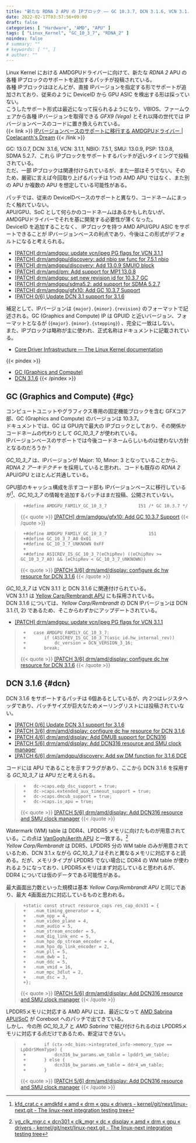 ```yaml
---
title: "新たな RDNA 2 APU の IPブロック ―― GC 10.3.7, DCN 3.1.6, VCN 3.1.1"
date: 2022-02-17T03:57:56+09:00
draft: false
categories: [ "Hardware", "AMD", "APU" ]
tags: [ "Linux_Kernel", "GC_10_3_7", "RDNA_2" ]
noindex: false
# summary: ""
# keywords: [ "", ]
# author: ""
---
```


Linux Kernel における AMDGPUドライバーに向けて、新たな *RDNA 2* APU の各種 IPブロックのサポートを追加するパッチが投稿されている。  
各種 IPブロックはほとんどが、直接 IPバージョンを指定する形でサポートが追加されており、従来のように DeviceID から GPU ASIC を検出する形は採っていない。  
こうしたサポート形式は最近になって採られるようになり、VBIOS、ファームウェアから各種 IPバージョンを取得できる *GFX9 (Vega)* とそれ以降の世代では IPバージョンベースのコードに置き換えられている。  
{{< link >}} [IPバージョンベースのサポートに移行する AMDGPUドライバー | Coelacanth's Dream](/posts/2022/01/31/amdgpu-ip-version/) {{< /link >}}

GC: 13.0.7, DCN: 3.1.6, VCN: 3.1.1, NBIO: 7.5.1, SMU: 13.0.9, PSP: 13.0.8, SDMA 5.2.7、これら IPブロックをサポートするパッチが近いタイミングで投稿されている。  
ただ、一部 IPブロックは関連付けられているが、また一部はそうでない。そのため、厳密に言えば今回取り上げるパッチは 1つの AMD APU ではなく、また別の APU か複数の APU を想定している可能性がある。  

パッチでは、従来の DeviceIDベースのサポートと異なり、コードネームにまったく触れていない。  
APU/GPU、SoC として何らかのコードネームはあるかもしれないが、AMDGPUドライバーでそれを基に開発する必要性が薄くなった。  
DeviceID を追加することなく、 IPブロックを持つ AMD APU/GPU ASIC をサポートできることが IPバージョンベースの利点であり、今後はこの形式がデフォルトになると考えられる。  

* [[PATCH] drm/amdgpu: update vcn/jpeg PG flags for VCN 3.1.1](https://lists.freedesktop.org/archives/amd-gfx/2022-February/075407.html)
* [[PATCH] drm/amdgpu/discovery: add nbio sw func for 7.5.1 nbio](https://lists.freedesktop.org/archives/amd-gfx/2022-February/075329.html)
* [[PATCH] drm/amdgpu/discovery: Add 13.0.9 SMUIO block](https://lists.freedesktop.org/archives/amd-gfx/2022-February/075330.html)
* [[PATCH] drm/amd/pm: Add support for MP1 13.0.8](https://lists.freedesktop.org/archives/amd-gfx/2022-February/075431.html)
* [[PATCH] drm/amdgpu: set new revision id for 10.3.7 GC](https://lists.freedesktop.org/archives/amd-gfx/2022-February/075332.html)
* [[PATCH] drm/amdgpu/sdma5.2: add support for SDMA 5.2.7](https://lists.freedesktop.org/archives/amd-gfx/2022-February/075432.html)
* [[PATCH] drm/amdgpu/gfx10: Add GC 10.3.7 Support](https://lists.freedesktop.org/archives/amd-gfx/2022-February/075433.html)
* [[PATCH 0/6] Update DCN 3.1 support for 3.1.6](https://lists.freedesktop.org/archives/amd-gfx/2022-February/075449.html)

補足として、IPバージョンは `{major}.{minor}.{revision}` のフォーマットで記述される。GC (Graphics and Compute) IP は GPUID と近いバージョン、フォーマットとなるが (`{major}.{minor}.{stepping}`) 、完全に一致はしない。  
また、IPブロックは略称が主に使われ、正式名称はドキュメントに記載されている。  

* [Core Driver Infrastructure — The Linux Kernel documentation](https://www.kernel.org/doc/html/latest/gpu/amdgpu/driver-core.html)

{{< pindex >}}
 * [GC (Graphics and Compute)](#gc)
 * [DCN 3.1.6](#dcn)
{{< /pindex >}}

## GC (Graphics and Compute) {#gc}
コンピュートユニットやグラフィクス専用の固定機能ブロックを含む GFXコア部、GC (Graphics and Compute) のバージョンは 10.3.7。  
ドキュメントでは、GC は GPU内で最大の IPブロックとしており、その関係かコードネームの代わりとして *GC_10_3_7* が使われている。  
IPバージョンベースのサポートでは今後コードネームらしいものは使わない方針となるのだろうか？  

*GC_10_3_7* は、IPバージョンが Major: 10, Minor: 3 となっていることから、*RDNA 2 アーキテクチャ* を採用していると思われ、コードも既存の *RDNA 2* APU/GPU とほとんど共通している。  

GPU部のキャッシュ構成を示すコード部も IPバージョンベースに移行しているが[^cache-ip-base]、*GC_10_3_7* の情報を追加するパッチはまだ投稿、公開されていない。  

[^cache-ip-base]: [kfd_crat.c « amdkfd « amd « drm « gpu « drivers - kernel/git/next/linux-next.git - The linux-next integration testing tree](https://git.kernel.org/pub/scm/linux/kernel/git/next/linux-next.git/tree/drivers/gpu/drm/amd/amdkfd/kfd_crat.c?h=next-20220216#n1383)

 > 		+#define AMDGPU_FAMILY_GC_10_3_7			151 /* GC 10.3.7 */
 >
 > {{< quote >}} [[PATCH] drm/amdgpu/gfx10: Add GC 10.3.7 Support](https://lists.freedesktop.org/archives/amd-gfx/2022-February/075433.html) {{< /quote >}}

 > 		+#define AMDGPU_FAMILY_GC_10_3_7                151
 > 		+#define GC_10_3_7_A0 0x01
 > 		+#define GC_10_3_7_UNKNOWN 0xFF
 > 		+
 > 		+#define ASICREV_IS_GC_10_3_7(eChipRev) ((eChipRev >= GC_10_3_7_A0) && (eChipRev < GC_10_3_7_UNKNOWN))
 >
 > {{< quote >}} [[PATCH 3/6] drm/amd/display: configure dc hw resource for DCN 3.1.6](https://lists.freedesktop.org/archives/amd-gfx/2022-February/075446.html) {{< /quote >}}

*GC_10_3_7* は VCN 3.1.1 と DCN 3.1.6 に関連付けられている。  
VCN 3.1.1 は [Yellow Carp/Rembrandt APU](/tags/yellow_carp) にも採用されている。  
DCN 3.1.6 については、*Yellow Carp/Rembrandt* の DCN IPバージョンは DCN 3.1.{1, 2} であるため、そこからわずかにアップデートされている。  

* [[PATCH] drm/amdgpu: update vcn/jpeg PG flags for VCN 3.1.1](https://lists.freedesktop.org/archives/amd-gfx/2022-February/075407.html)

 > 		+	case AMDGPU_FAMILY_GC_10_3_7:
 > 		+		if (ASICREV_IS_GC_10_3_7(asic_id.hw_internal_rev))
 > 		+			dc_version = DCN_VERSION_3_16;
 > 		+		break;
 > {{< quote >}} [[PATCH 3/6] drm/amd/display: configure dc hw resource for DCN 3.1.6](https://lists.freedesktop.org/archives/amd-gfx/2022-February/075446.html) {{< /quote >}}

## DCN 3.1.6 {#dcn}
DCN 3.1.6 をサポートするパッチは 6個あるとしているが、内 2つはレジスタヘッダであり、パッチサイズが巨大なためメーリングリストには投稿されていない。  

* [[PATCH 0/6] Update DCN 3.1 support for 3.1.6](https://lists.freedesktop.org/archives/amd-gfx/2022-February/075449.html)
* [[PATCH 3/6] drm/amd/display: configure dc hw resource for DCN 3.1.6](https://lists.freedesktop.org/archives/amd-gfx/2022-February/075446.html)
* [[PATCH 4/6] drm/amd/display: Add DMUB support for DCN316](https://lists.freedesktop.org/archives/amd-gfx/2022-February/075447.html)
* [[PATCH 5/6] drm/amd/display: Add DCN316 resource and SMU clock manager](https://lists.freedesktop.org/archives/amd-gfx/2022-February/075448.html)
* [[PATCH 6/6] drm/amdgpu/discovery: Add sw DM function for 3.1.6 DCE](https://lists.freedesktop.org/archives/amd-gfx/2022-February/075450.html)

コードには APU であることを示すフラグがあり、ここから DCN 3.1.6 を採用する *GC_10_3_7* は APU だと考えられる。  

 > 		+	dc->caps.edp_dsc_support = true;
 > 		+	dc->caps.extended_aux_timeout_support = true;
 > 		+	dc->caps.dmcub_support = true;
 > 		+	dc->caps.is_apu = true;
 >
 > {{< quote >}} [[PATCH 5/6] drm/amd/display: Add DCN316 resource and SMU clock manager](https://lists.freedesktop.org/archives/amd-gfx/2022-February/075448.html) {{< /quote >}}

Watermark (WM) table は DDR4、LPDDR5 メモリに向けたものが用意されている。この点は [VanGogh/Aerith APU](/tags/vangogh) と一致する。[^vgh-dcn301]  
*Yellow Carp/Rembrandt* は DDR5、LPDDR5 分の WM table のみが用意されているため、DCN 3.1.x ながら *GC_10_3_7* はそれと異なるメモリに対応すると読める。だが、メモリタイプが LPDDR5 でない場合に DDR4 の WM table が使われるようになっており、LPDDR5メモリはまず対応していると思われるが、DDR4 については仮のデータである可能性がある。  

最大画面出力数といった規模は基本 *Yellow Carp/Rembrandt APU* と同じであり、最大 4画面出力に対応しているものと思われる。  

 > 		+static const struct resource_caps res_cap_dcn31 = {
 > 		+	.num_timing_generator = 4,
 > 		+	.num_opp = 4,
 > 		+	.num_video_plane = 4,
 > 		+	.num_audio = 5,
 > 		+	.num_stream_encoder = 5,
 > 		+	.num_dig_link_enc = 5,
 > 		+	.num_hpo_dp_stream_encoder = 4,
 > 		+	.num_hpo_dp_link_encoder = 2,
 > 		+	.num_pll = 5,
 > 		+	.num_dwb = 1,
 > 		+	.num_ddc = 5,
 > 		+	.num_vmid = 16,
 > 		+	.num_mpc_3dlut = 2,
 > 		+	.num_dsc = 3,
 > 		+};
 >
 > {{< quote >}} [[PATCH 5/6] drm/amd/display: Add DCN316 resource and SMU clock manager](https://lists.freedesktop.org/archives/amd-gfx/2022-February/075448.html) {{< /quote >}}

LPDDR5メモリに対応する AMD APU には、最近になって [AMD Sabrina APU/SoC](/tags/sabrina) が Coreboot へのパッチで出てきている。  
しかし、今の所 *GC_10_3_7* と *AMD Sabrina* で結び付けられるのは LPDDR5メモリに対応する点だけであるため、断定はできない。  

 > 		+		if (ctx->dc_bios->integrated_info->memory_type == LpDdr5MemType) {
 > 		+			dcn316_bw_params.wm_table = lpddr5_wm_table;
 > 		+		} else {
 > 		+			dcn316_bw_params.wm_table = ddr4_wm_table;
 > 		+		}
 >
 > {{< quote >}} [[PATCH 5/6] drm/amd/display: Add DCN316 resource and SMU clock manager](https://lists.freedesktop.org/archives/amd-gfx/2022-February/075448.html) {{< /quote >}}

[^vgh-dcn301]: [vg_clk_mgr.c « dcn301 « clk_mgr « dc « display « amd « drm « gpu « drivers - kernel/git/next/linux-next.git - The linux-next integration testing tree](https://git.kernel.org/pub/scm/linux/kernel/git/next/linux-next.git/tree/drivers/gpu/drm/amd/display/dc/clk_mgr/dcn301/vg_clk_mgr.c?h=next-20220216#n781)
[^yc-dcn31]: [dcn31_clk_mgr.c « dcn31 « clk_mgr « dc « display « amd « drm « gpu « drivers - kernel/git/next/linux-next.git - The linux-next integration testing tree](https://git.kernel.org/pub/scm/linux/kernel/git/next/linux-next.git/tree/drivers/gpu/drm/amd/display/dc/clk_mgr/dcn31/dcn31_clk_mgr.c?h=next-20220216#n687)

